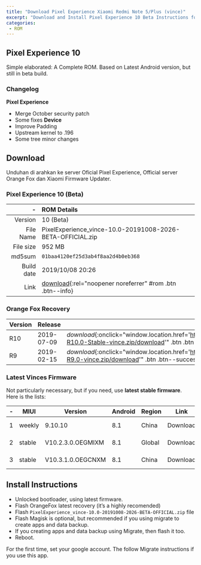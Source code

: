 ```yaml
---
title: "Download Pixel Experience Xiaomi Redmi Note 5/Plus (vince)"
excerpt: "Download and Install Pixel Experience 10 Beta Instructions for Vince"
categories:
 - ROM
---
```


## Pixel Experience 10

Simple elaborated: A Complete ROM. Based on Latest Android version, but still in beta build.

### Changelog

**Pixel Experience**
- Merge October security patch
- Some fixes
**Device**
- Improve Padding
- Upstream kernel to .196
- Some tree minor changes

## Download

Unduhan di arahkan ke server Oficial Pixel Experience, Official server Orange Fox dan Xiaomi Firmware Updater.

### Pixel Experience 10 (Beta)

|-|ROM Details|
|---:|:---|
|Version|10 (Beta)|
|File Name|PixelExperience_vince-10.0-20191008-2026-BETA-OFFICIAL.zip| 
|File size|952 MB|
|md5sum| `01baa4120ef25d3ab4f8aa2d4b0eb368` |
|Build date|2019/10/08 20:26|
|Link|[download](#){:rel="noopener noreferrer" #rom .btn .btn--info}|

<script>
var link = "https://downloads.sourceforge.net/project/pixelexperience/vince/PixelExperience_vince-10.0-20191008-2026-BETA-OFFICIAL.zip?r=&ts=" + Math.floor(Date.now() / 1000);
document.getElementById("rom").href=link;
</script>

### Orange Fox Recovery

|Version|Release|Link|Size|
|---|---|---|---|
|R10|2019-07-09|_download_{:onclick="window.location.href='https://sourceforge.net/projects/orangefox/files/vince/OrangeFox-R10.0-Stable-vince.zip/download'" .btn .btn--success|40.0 MB|
|R9|2019-02-15|_download_{:onclick="window.location.href='https://sourceforge.net/projects/orangefox/files/vince/OrangeFox-R9.0-vince.zip/download'" .btn .btn--success|37.5 MB|

### Latest Vinces Firmware

Not particularly necessary, but if you need, use **latest stable firmware**. Here is the lists:

|-|MIUI|Version|Android|Region|Link|Release|
|---|---|---|---|---|---|---|
|1|weekly|9.10.10|8.1|China|Download|2019-10-17|
|2|stable|V10.2.3.0.OEGMIXM|8.1|Global|Download|2019-07-12|
|3|stable|V10.3.1.0.OEGCNXM|8.1|China|Download|2019-04-16|

## Install Instructions

- Unlocked bootloader, using latest firmware.
- Flash OrangeFox latest recovery (it’s a highly recomended)
- Flash `PixelExperience_vince-10.0-20191008-2026-BETA-OFFICIAL.zip` file
- Flash Magisk is optional, but recommended if you using migrate to create apps and data backup.
- If you creating apps and data backup using Migrate, then flash it too.
- Reboot.

For the first time, set your google account. The follow Migrate instructions if you use this app.
